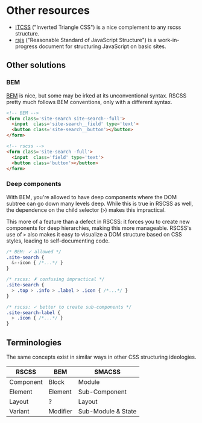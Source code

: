 # Other resources

 * [ITCSS](https://speakerdeck.com/dafed/managing-css-projects-with-itcss#49) ("Inverted Triangle CSS") is a nice complement to any rscss structure.
 * [rsjs](http://ricostacruz.com/rsjs/) ("Reasonable Standard of JavaScript Structure") is a work-in-progress document for structuring JavaScript on basic sites.

Other solutions
---------------

### BEM
[BEM] is nice, but some may be irked at its unconventional syntax. RSCSS pretty much follows BEM conventions, only with a different syntax.

```html
<!-- BEM -->
<form class='site-search site-search--full'>
  <input  class='site-search__field' type='text'>
  <button class='site-search__button'></button>
</form>
```

```html
<!-- rscss -->
<form class='site-search -full'>
  <input  class='field' type='text'>
  <button class='button'></button>
</form>
```

### Deep components

With BEM, you're allowed to have deep components where the DOM subtree can go down many levels deep. While this is true in RSCSS as well, the dependence on the child selector (`>`) makes this impractical.

This more of a feature than a defect in RSCSS: it forces you to create new components for deep hierarchies, making this more manageable. RSCSS's use of `>` also makes it easy to visualize a DOM structure based on CSS styles, leading to self-documenting code.

<!-- TODO: illustration -->

```css
/* BEM: ✓ allowed */
.site-search {
  &--icon { /*...*/ }
}
```

```css
/* rscss: ✗ confusing impractical */
.site-search {
  > .top > .info > .label > .icon { /*...*/ }
}
```

```css
/* rscss: ✓ better to create sub-components */
.site-search-label {
  > .icon { /*...*/ }
}
```

## Terminologies

The same concepts exist in similar ways in other CSS structuring ideologies.

| RSCSS     | BEM      | SMACSS        |
| ---       | ---      | ---           |
| Component | Block    | Module        |
| Element   | Element  | Sub-Component |
| Layout    | ?        | Layout        |
| Variant   | Modifier | Sub-Module & State |

[BEM]: http://bem.info/
[Smacss]: https://smacss.com/
